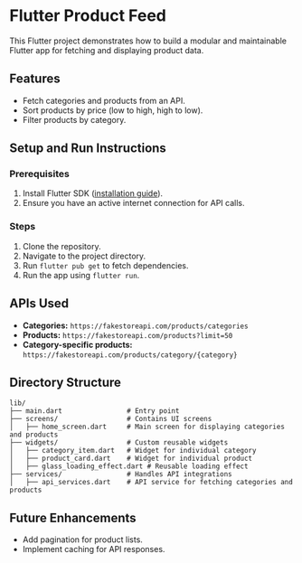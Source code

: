 
# Flutter Product Feed

This Flutter project demonstrates how to build a modular and maintainable Flutter app for fetching and displaying product data.

## Features
- Fetch categories and products from an API.
- Sort products by price (low to high, high to low).
- Filter products by category.

## Setup and Run Instructions

### Prerequisites
1. Install Flutter SDK ([installation guide](https://flutter.dev/docs/get-started/install)).
2. Ensure you have an active internet connection for API calls.

### Steps
1. Clone the repository.
2. Navigate to the project directory.
3. Run `flutter pub get` to fetch dependencies.
4. Run the app using `flutter run`.

## APIs Used
- **Categories:** `https://fakestoreapi.com/products/categories`
- **Products:** `https://fakestoreapi.com/products?limit=50`
- **Category-specific products:** `https://fakestoreapi.com/products/category/{category}`

## Directory Structure
```plaintext
lib/
├── main.dart                # Entry point
├── screens/                 # Contains UI screens
│   ├── home_screen.dart     # Main screen for displaying categories and products
├── widgets/                 # Custom reusable widgets
│   ├── category_item.dart   # Widget for individual category
│   ├── product_card.dart    # Widget for individual product
│   ├── glass_loading_effect.dart # Reusable loading effect
├── services/                # Handles API integrations
│   ├── api_services.dart    # API service for fetching categories and products
```

## Future Enhancements
- Add pagination for product lists.
- Implement caching for API responses.
